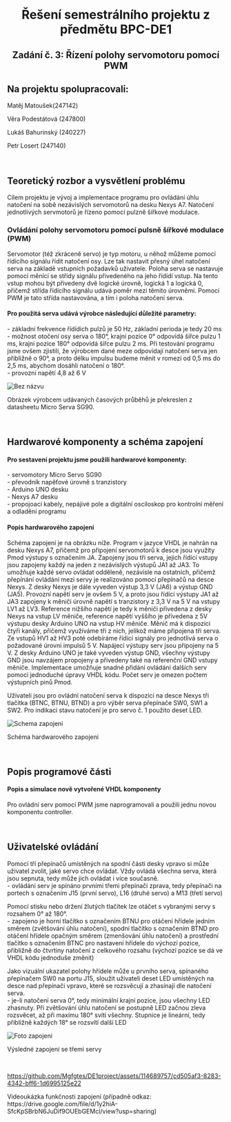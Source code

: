 <h1 align="center"> Řešení semestrálního projektu z předmětu BPC-DE1</h1>
<h2 align="center">Zadání č. 3: Řízení polohy servomotoru pomocí PWM </h2>

<div>
  <h2>Na projektu spolupracovali:</h2>
  <p>Matěj Matoušek(247142)</p>
  <p>Věra Podestátová (247800)</p>
  <p>Lukáš Bahurinský (240227)</p>
  <p>Petr Losert (247140)</p>
</div>
<br>
<div>
  <p><h2>Teoretický rozbor a vysvětlení problému</h2></p>
  <p>Cílem projektu je vývoj a implementace programu pro ovládání úhlu natočení na sobě nezávislých servomotorů na desku Nexys A7. Natočení jednotlivých servmotorů je řízeno pomocí pulzně šířkové modulace.</p>
  <p><h3>Ovládání polohy servomotoru pomocí pulsně šířkové modulace (PWM)</h3></p>
  <p>Servomotor (též zkráceně servo) je typ motoru, u něhož můžeme pomocí řídícího signálu řídit natočení osy. Lze tak nastavit přesný úhel natočení serva na základě vstupních požadavků uživatele. Poloha serva se nastavuje pomocí měnící se střídy signálu přivedeného na jeho řídídí vstup. Na tento vstup mohou být přivedeny dvě logické úrovně, logická 1 a logická 0, přičemž střída řídícího signálu udává poměr mezi těmito úrovněmi. Pomocí PWM je tato střída nastavována, a tím i poloha natočení serva. 
  <p><h4>Pro použitá serva udává výrobce následující důležité parametry:</h4>
  - základní frekvence řídídích pulzů je 50 Hz, základní perioda je tedy 20 ms <br>
  - možnost otočení osy serva o 180°, krajní pozice 0° odpovídá šířce pulzu 1 ms, krajní pozice 180° odpovídá šířce pulzu 2 ms. Při testování programu jsme ovšem zjistili, že výrobcem dané meze odpovídají natočení serva jen přibližně o 90°, a proto délku impulsu budeme měnit v romezí od 0,5 ms do 2,5 ms, abychom dosáhli natočení o 180°.<br>
  - provozní napětí 4,8 až 6 V</p>
  
![Bez názvu](https://github.com/Mgfgtes/DE1project/assets/114689757/30379b20-aba9-4a3e-b064-d610f1a20e01)
<p>Obrázek výrobcem udávaných časových průběhů je překreslen z datasheetu Micro Serva SG90.</p> 
</div>
<br>
<div>
  <p><h2>Hardwarové komponenty a schéma zapojení</h2></p>
  <p><h4>Pro sestavení projektu jsme použili hardwarové komponenty:</h4>
  - servomotory Micro Servo SG90 <br>
  - převodník napěťové úrovně s tranzistory <br> 
  - Arduino UNO desku <br>
  - Nexys A7 desku <br>
  - propojoací kabely, nepájivé pole a digitální osciloskop pro kontrolní měření a odladění programu</p>
  <p><h4>Popis hardwarového zapojení</h4>
Schéma zapojení je na obrázku níže. Program v jazyce VHDL je nahrán na desku Nexys A7, přičemž pro připojení servomotorů k desce jsou využity Pmod výstupy s označením JA. Zapojeny jsou tři serva, jejich řídící vstupy jsou zapojeny každý na jeden z nezávislých výstupů JA1 až JA3. To umožňuje každé servo ovládat odděleně, nezávisle na ostatních, přičemž přepínání ovládání mezi servy je realizováno pomocí přepínačů na desce Nexys. Z desky Nexys je dále vyveden výstup 3,3 V (JA6) a výstup GND (JA5). Provozní napětí serv je ovšem 5 V, a proto jsou řídící výstupy JA1 až JA3 zapojeny k měniči úrovně napětí s tranzistory z 3,3 V na 5 V na vstupy LV1 až LV3. Reference nižšího napětí je tedy k měniči přivedena z desky Nexys na vstup LV měniče, reference napětí vyššího je přivedena z 5V výstupu desky Arduino UNO na vstup HV měniče. Měnič má k dispozici čtyři kanály, přičemž využíváme tři z nich, jelikož máme připojena tři serva. Ze vstupů HV1 až HV3 poté odebíráme řídící signály pro jednotlivá serva o požadované úrovni impulsů 5 V. Napájecí výstupy serv jsou připojeny na 5 V. Z desky Arduino UNO je také vyveden výstup GND, všechny výstupy GND jsou navzájem propojeny a přivedeny také na referenční GND vstupy měniče. Implementace umožňuje snadné přidání ovládání dalších serv pomocí jednoduché úpravy VHDL kódu. Počet serv je omezen počtem výstupních pinů Pmod. </p>
<p>Uživateli jsou pro ovládní natočení serva k dispozici na desce Nexys tři tlačítka (BTNC, BTNU, BTND) a pro výběr serva přepínače SW0, SW1 a SW2. Pro indikaci stavu natočení je pro servo č. 1 použito deset LED.</p>
  
![Schema zapojeni](https://github.com/Mgfgtes/DE1project/assets/114689757/80ef8e48-1399-4865-a4cc-4bf4bb2dfe68)
<p>Schéma hardwarového zapojení</p>

</div>
<br>
<div>
<p><h2>Popis programové části</h2></p>
<p><h4>Popis a simulace nově vytvořené VHDL komponenty</h4> 
Pro ovládní serv pomocí PWM jsme naprogramovali a použili jednu novou komponentu controller. </p>

</div>
<br>
<div>
  <p><h2>Uživatelské ovládání</h2></p>
  <p>Pomocí tří přepínačů umístěných na spodní části desky vpravo si může uživatel zvolit, jaké servo chce ovládat. Vždy ovládá všechna serva, která jsou sepnuta, tedy může jich ovládat i více současně.<br>
  - ovládání serv je spínáno prvními třemi přepínači zprava, tedy přepínači na portech s označením J15 (první servo), L16 (druhé servo) a M13 (třetí servo) <br></p>
  <p>Pomocí stisku nebo držení žlutých tlačítek lze otáčet s vybranými servy s rozsahem 0° až 180°.<br>
  - zapojeno je horní tlačítko s označením BTNU pro otáčení hřídele jedním směrem (zvětšování úhlu natočení), spodní tlačítko s označením BTND pro otáčení hřídele opačným směrem (zmenšování úhlu natočení) a prostřední tlačítko s označením BTNC pro nastavení hřídele do výchozí pozice, přibližně do čtvrtiny natočení z celkového rozsahu (výchozí pozice se dá ve VHDL kódu jednoduše změnit)<br></p>
  <p>Jako vizuální ukazatel polohy hřídele může u prvního serva, spínaného přepínačem SW0 na portu J15, sloužit uživateli deset LED umístěných na desce nad přepínači vpravo, které se rozsvěcují a zhasínají dle natočení serva.<br> - je-li natočení serva 0°, tedy minimální krajní pozice, jsou všechny LED zhasnuty. Při zvětšování úhlu natočení se postupně LED začnou zleva rozsvěcet, až při maximu 180° svítí všechny. Stupnice je lineární, tedy přibližně každých 18° se rozsvítí další LED<br></p>       
  
![Foto zapojeni](https://github.com/Mgfgtes/DE1project/assets/114689757/7f6332b1-0204-4de6-b76d-2c031a7dfce8)
<p>Výsledné zapojení se třemi servy</p>
<br>

https://github.com/Mgfgtes/DE1project/assets/114689757/cd505af3-8283-4342-bff6-1d6995125e22
<p>Videoukázka funkčnosti zapojení (případně odkaz: https://drive.google.com/file/d/1y2hiA-SfcKpSBrbN6JuDif9OUEbGEMcl/view?usp=sharing)</p>



</div>











